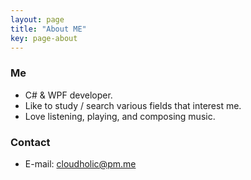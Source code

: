 ```yaml
---
layout: page
title: "About ME"
key: page-about
---
```


### Me
  - C# & WPF developer.
  - Like to study / search various fields that interest me.
  - Love listening, playing, and composing music.


### Contact

  - E-mail: cloudholic@pm.me

